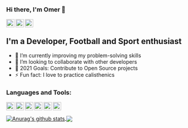 ### Hi there, I'm Omer 👋


[<img align="left" alt="Omer Gamliel | LinkedIn" width="22px" src="https://cdn.jsdelivr.net/npm/simple-icons@v3/icons/linkedin.svg" />][linkedin]
[<img align="left" alt="omer_gamliel | Instagram" width="22px" src="https://cdn.jsdelivr.net/npm/simple-icons@v3/icons/instagram.svg" />][instagram]
[<img align="left" alt="Omer Gamliel | Stackoverflow" width="22px" src="https://cdn.jsdelivr.net/npm/simple-icons@v3/icons/stackoverflow.svg" />][stackoverflow]

<br />

## I'm a Developer, Football and Sport enthusiast

- 🌱 I’m currently improving my problem-solving skills
- 👯 I’m looking to collaborate with other developers
- 🥅 2021 Goals: Contribute to Open Source projects
- ⚡ Fun fact: I love to practice calisthenics

### Languages and Tools:

<img align="left" alt="Visual Studio Code" width="22px" src="https://cdn.jsdelivr.net/npm/simple-icons@3.13.0/icons/visualstudiocode.svg" />
<img align="left" alt="Git" width="22px" src="https://cdn.jsdelivr.net/npm/simple-icons@3.13.0/icons/git.svg" />
<img align="left" alt="GitHub" width="22px" src="https://cdn.jsdelivr.net/npm/simple-icons@3.13.0/icons/github.svg" />
<img align="left" alt="Flutter" width="22px" src="https://cdn.jsdelivr.net/npm/simple-icons@3.13.0/icons/flutter.svg" />
<img align="left" alt="Flutter" width="22px" src="https://cdn.jsdelivr.net/npm/simple-icons@3.13.0/icons/dart.svg" />
<img align="left" alt="Flutter" width="22px" src="https://cdn.jsdelivr.net/npm/simple-icons@3.13.0/icons/python.svg" />

<br />
<br />

<a href="https://github.com/anuraghazra/github-readme-stats">
  <img align="center" src="https://github-readme-stats.anuraghazra1.vercel.app/api?username=omergamliel3&show_icons=true&include_all_commits=true&theme=dark&hide=prs,issues,contribs" alt="Anurag's github stats" />
</a>
<a href="https://github.com/anuraghazra/github-readme-stats">
  <img align="center" src="https://github-readme-stats.vercel.app/api/top-langs/?username=omergamliel3&layout=compact&theme=dark" />
</a>

[instagram]: https://www.instagram.com/omer_gamliel
[linkedin]: https://www.linkedin.com/in/omer-gamliel-6a813a188/
[stackoverflow]: https://stackoverflow.com/users/11000728/omer-gamliel?tab=profile

